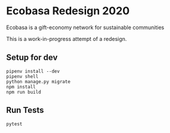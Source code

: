 # Ecobasa Redesign 2020
Ecobasa is a gift-economy network for sustainable communities

This is a work-in-progress attempt of a redesign.


## Setup for dev
```
pipenv install --dev
pipenv shell
python manage.py migrate
npm install
npm run build
```

## Run Tests
```
pytest
```